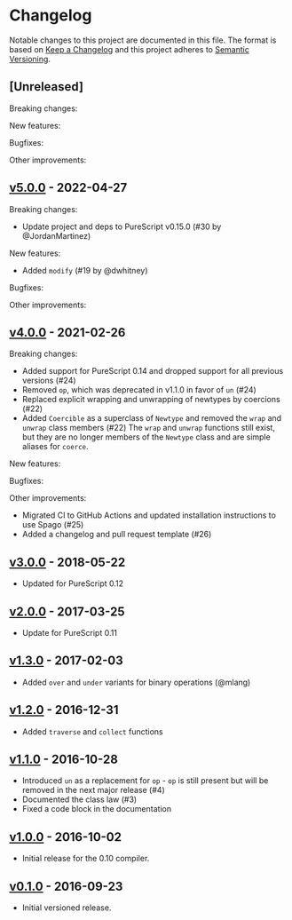 # Changelog

Notable changes to this project are documented in this file. The format is based on [Keep a Changelog](https://keepachangelog.com/en/1.0.0/) and this project adheres to [Semantic Versioning](https://semver.org/spec/v2.0.0.html).

## [Unreleased]

Breaking changes:

New features:

Bugfixes:

Other improvements:

## [v5.0.0](https://github.com/purescript/purescript-newtype/releases/tag/v5.0.0) - 2022-04-27

Breaking changes:
- Update project and deps to PureScript v0.15.0 (#30 by @JordanMartinez)

New features:
- Added `modify` (#19 by @dwhitney)

Bugfixes:

Other improvements:

## [v4.0.0](https://github.com/purescript/purescript-newtype/releases/tag/v4.0.0) - 2021-02-26

Breaking changes:
- Added support for PureScript 0.14 and dropped support for all previous versions (#24)
- Removed `op`, which was deprecated in v1.1.0 in favor of `un` (#24)
- Replaced explicit wrapping and unwrapping of newtypes by coercions (#22)
- Added `Coercible` as a superclass of `Newtype` and removed the `wrap` and `unwrap` class members (#22)
  The `wrap` and `unwrap` functions still exist, but they are no longer members of the `Newtype` class and are simple aliases for `coerce`.

New features:

Bugfixes:

Other improvements:
- Migrated CI to GitHub Actions and updated installation instructions to use Spago (#25)
- Added a changelog and pull request template (#26)

## [v3.0.0](https://github.com/purescript/purescript-newtype/releases/tag/v3.0.0) - 2018-05-22

- Updated for PureScript 0.12

## [v2.0.0](https://github.com/purescript/purescript-newtype/releases/tag/v2.0.0) - 2017-03-25

- Update for PureScript 0.11

## [v1.3.0](https://github.com/purescript/purescript-newtype/releases/tag/v1.3.0) - 2017-02-03

- Added `over` and `under` variants for binary operations (@mlang)

## [v1.2.0](https://github.com/purescript/purescript-newtype/releases/tag/v1.2.0) - 2016-12-31

- Added `traverse` and `collect` functions

## [v1.1.0](https://github.com/purescript/purescript-newtype/releases/tag/v1.1.0) - 2016-10-28

- Introduced `un` as a replacement for `op` - `op` is still present but will be removed in the next major release (#4)
- Documented the class law (#3)
- Fixed a code block in the documentation

## [v1.0.0](https://github.com/purescript/purescript-newtype/releases/tag/v1.0.0) - 2016-10-02

- Initial release for the 0.10 compiler.

## [v0.1.0](https://github.com/purescript/purescript-newtype/releases/tag/v0.1.0) - 2016-09-23

- Initial versioned release.
